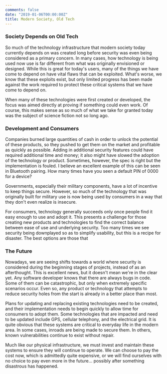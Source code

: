 ```yaml
---
comments: false
date: "2019-01-06T00:00:00Z"
title: Modern Society, Old Tech
---
```

### Society Depends on Old Tech

So much of the technology infrastructure that modern society today currently
depends on was created long before security was even being considered as a primary
concern.  In many cases, how technology is being used now  use is far different
from what was originally envisioned or designed.  While this is great for today's
users, many of the things we have come to depend on have vital flaws that can
be exploited.  What's worse, we know that these exploits exist, but only 
limited progress has been made against the work required to protect these
critical systems that we have come to depend on.

When many of these technologies were first created or developed, the focus was
aimed directly at proving if something could even work.  Of course, this makes
sense as so much of what we take for granted today was the subject of science
fiction not so long ago.

### Development and Consumers

Companies burned large quantities of cash in order to unlock the potential of
these products, so they pushed to get them on the market and profitable as
quickly as possible.  Adding in additional security features could have 
required additional time and money; it also might have slowed the adoption of
the technology or product.  Sometimes, however, the spec is right but the
implementation is fouled.  I believe an excellent example of this can be seen 
in Bluetooth pairing.  How many times have you seen a default PIN of 0000 for
a device?  

Governments, especially their military components, have a lot of incentive to
keep things secure.  However, so much of the technology that was originally
built for military use is now being used by consumers in a way that they don't
even realize is insecure.

For consumers, technology generally succeeds only once people find it easy
enough to use and adopt it.  This presents a challenge for those creating new
products and technologies to find the correct balance between ease of use and
underlying security.  Too many times we see security being downplayed so as to
simplify usability, but this is a recipe for disaster.  The best options are 
those that 

### The Future 

Nowadays, we are seeing shifts towards a world where security is considered
during the beginning stages of projects, instead of as an afterthought.  This is
excellent news, but it doesn't mean we're in the clear yet.  Any software
developer knows that there are always bugs in code.  Some of them can be
catastrophic, but only when extremely specific scenarios occur.  Even so, any 
product or technology that attempts to reduce security holes from the start is
already in a better place than most.

Plans for updating and replacing existing technologies need to be created, and
their implementation needs to begin quickly to allow time for consumers to
adopt them.  Some technologies that are impacted and need to be updated
include GPS, cellular telephony, and the electrical grid.  It is quite obvious
that these systems are critical to everyday life in the modern area.  In some
cases, inroads are being made to secure them.  In others, known vulnerabilities
continue to exist without repair.

Much like our physical infrastructure, we must invest and maintain these systems
to ensure they will continue to operate.  We can choose to pay the cost now, which
is admittedly quite expensive, or we will find ourselves with no choice to pay
even more in the future...  possibly after something disastrous has happened.